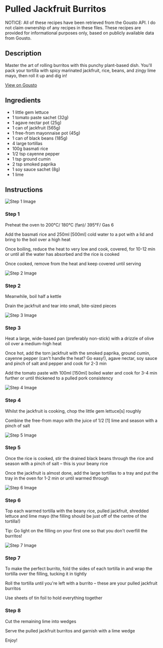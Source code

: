 # Pulled Jackfruit Burritos

NOTICE: All of these recipes have been retrieved from the Gousto API. I do not claim ownership of any recipes in these files. These recipes are provided for informational purposes only, based on publicly available data from Gousto.

## Description

Master the art of rolling burritos with this punchy plant-based dish. You'll pack your tortilla with spicy marinated jackfruit, rice, beans, and zingy lime mayo, then roll it up and dig in! 

[View on Gousto](https://www.gousto.co.uk/recipes/cookbook/pulled-jackfruit-burritos)

## Ingredients

- 1 little gem lettuce
- 1 tomato paste sachet (32g)
- 1 agave nectar pot (25g)
- 1 can of jackfruit (565g)
- 1 free-from mayonnaise pot (45g)
- 1 can of black beans (185g)
- 4 large tortillas
- 100g basmati rice
- 1/2 tsp cayenne pepper
- 1 tsp ground cumin
- 2 tsp smoked paprika
- 1 soy sauce sachet (8g)
- 1 lime

## Instructions

![Step 1 Image](https://production-media.gousto.co.uk/cms/recipe-step-image/step-1-1595254695801-x200.jpg)

### Step 1

Preheat the oven to 200°C/ 180°C (fan)/ 395°F/ Gas 6

Add the basmati rice and 250ml<span class="text-danger"> [500ml]</span> cold water to a pot with a lid and bring to the boil over a high heat

Once boiling, reduce the heat to very low and cook, covered, for 10-12 min or until all the water has absorbed and the rice is cooked

Once cooked, remove from the heat and keep covered until serving

![Step 2 Image](https://production-media.gousto.co.uk/cms/recipe-step-image/step-2-1595254700667-x200.jpg)

### Step 2

Meanwhile, boil half a kettle

Drain the jackfruit and tear into small, bite-sized pieces

![Step 3 Image](https://production-media.gousto.co.uk/cms/recipe-step-image/step-3-1595254704812-x200.jpg)

### Step 3

Heat a large, wide-based pan (preferably non-stick) with a drizzle of olive oil over a medium-high heat

Once hot, add the torn jackfruit with the smoked paprika, ground cumin, cayenne pepper (can't handle the heat? Go easy!), agave nectar, soy sauce and pinch of salt and pepper and cook for 2-3 min

Add the tomato paste with 100ml <span class="text-danger">[150ml]</span> boiled water and cook for 3-4 min further or until thickened to a pulled pork consistency

![Step 4 Image](https://production-media.gousto.co.uk/cms/recipe-step-image/step-4-1595254709343-x200.jpg)

### Step 4

Whilst the jackfruit is cooking, chop the little gem lettuce<span class="text-danger">[s]</span> roughly

Combine the free-from mayo with the juice of 1/2<span class="text-danger"> [1]</span> lime and season with a pinch of salt

![Step 5 Image](https://production-media.gousto.co.uk/cms/recipe-step-image/step-5-1595254731043-x200.jpg)

### Step 5

Once the rice is cooked, stir the drained black beans through the rice and season with a pinch of salt – this is your beany rice

Once the jackfruit is almost done, add the large tortillas to a tray and put the tray in the oven for 1-2 min or until warmed through

![Step 6 Image](https://production-media.gousto.co.uk/cms/recipe-step-image/step-6-1595254736764-x200.jpg)

### Step 6

Top each warmed tortilla with the beany rice, pulled jackfruit, shredded lettuce and lime mayo (the filling should be just off of the centre of the tortilla!)

Tip: Go light on the filling on your first one so that you don't overfill the burritos!

![Step 7 Image](https://production-media.gousto.co.uk/cms/recipe-step-image/step-7-1595254777681-x200.jpg)

### Step 7

To make the perfect burrito, fold the sides of each tortilla in and wrap the tortilla over the filling, tucking it in tightly

Roll the tortilla until you're left with a burrito – these are your pulled jackfruit burritos

Use sheets of tin foil to hold everything together

### Step 8

Cut the remaining lime into wedges

Serve the pulled jackfruit burritos and garnish with a lime wedge

Enjoy!

